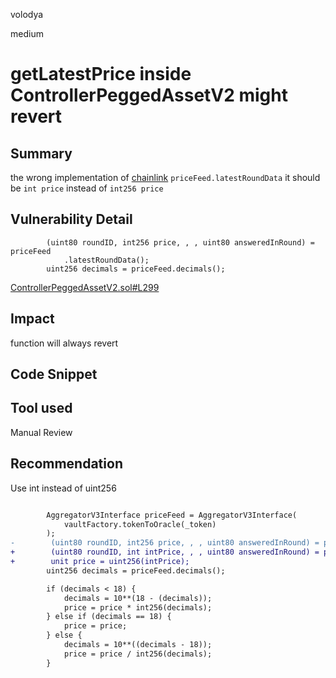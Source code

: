 volodya

medium

# getLatestPrice inside ControllerPeggedAssetV2 might revert

## Summary
the wrong implementation of [chainlink](https://docs.chain.link/data-feeds/l2-sequencer-feeds#example-code) `priceFeed.latestRoundData` it should be `int price` instead of `int256 price`
## Vulnerability Detail
```solidity
        (uint80 roundID, int256 price, , , uint80 answeredInRound) = priceFeed
            .latestRoundData();
        uint256 decimals = priceFeed.decimals();
```
[ControllerPeggedAssetV2.sol#L299](https://github.com/sherlock-audit/2023-03-Y2K/blob/main/Earthquake/src/v2/Controllers/ControllerPeggedAssetV2.sol#L299)
## Impact
function will always revert
## Code Snippet

## Tool used

Manual Review

## Recommendation
Use int instead of uint256
```diff

        AggregatorV3Interface priceFeed = AggregatorV3Interface(
            vaultFactory.tokenToOracle(_token)
        );
-        (uint80 roundID, int256 price, , , uint80 answeredInRound) = priceFeed.latestRoundData();
+        (uint80 roundID, int intPrice, , , uint80 answeredInRound) = priceFeed.latestRoundData();
+        unit price = uint256(intPrice);
        uint256 decimals = priceFeed.decimals();

        if (decimals < 18) {
            decimals = 10**(18 - (decimals));
            price = price * int256(decimals);
        } else if (decimals == 18) {
            price = price;
        } else {
            decimals = 10**((decimals - 18));
            price = price / int256(decimals);
        }
```